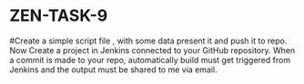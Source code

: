 # ZEN-TASK-9
#Create a simple script file , with some data present it and push it to repo. Now Create a project in Jenkins connected to your GitHub repository. When a commit is made to your repo, automatically build must get triggered from Jenkins and the output must be shared to me via email.
